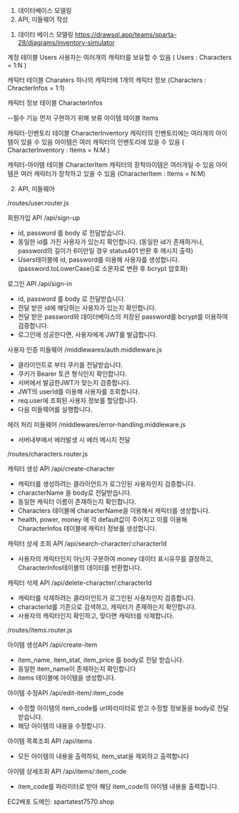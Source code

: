 1. 데이터베이스 모델링
2. API, 미들웨어 작성


1) 데이터 베이스 모델링
https://drawsql.app/teams/sparta-28/diagrams/inventory-simulator

계정 테이블 Users
사용자는 여러개의 캐릭터를 보유할 수 있음 ( Users : Characters = 1:N )

캐릭터 테이블 Charaters
하나의 캐릭터에 1개의 캐릭터 정보 (Characters : ChracterInfos = 1:1)

캐릭터 정보 테이블 CharacterInfos

--필수 기능 먼저 구현하기 위해 보류
아이템 테이블 Items

캐릭터-인벤토리 테이블 CharacterInventory
캐릭터의 인벤토리에는 여러개의 아이템이 있을 수 있음 
아이템은 여러 캐릭터의 인벤토리에 있을 수 있음 ( CharacterInventory : Items = N:M )

캐릭터-아이템 테이블 CharacterItem 
캐릭터의 장착아이템은 여러개일 수 있음
아이템은 여러 캐릭터가 장착하고 있을 수 있음 (CharacterItem : Items = N:M)

2) API, 미들웨어

 /routes/user.router.js

회원가입 API /api/sign-up
- id, password 를 body 로 전달받습니다.
- 동일한 id를 가진 사용자가 있는지 확인합니다. (동일한 id가 존재하거나, password의 길이가 6미만일 경우 status401 반환 후 메시지 출력)
- Users테이블에 id, password를 이용해 사용자를 생성합니다. (password.toLowerCase()로 소문자로 변환 후 bcrypt 암호화)

로그인 API /api/sign-in
- id, password 를 body 로 전달받습니다.
- 전달 받은 id에 해당하는 사용자가 있는지 확인합니다.
- 전달 받은 password와 데이터베이스의 저장된 password를 bcrypt를 이용하여 검증합니다.
- 로그인에 성공한다면, 사용자에게 JWT를 발급합니다.

사용자 인증 미들웨어 /middlewares/auth.middleware.js
- 클라이언트로 부터 쿠키를 전달받습니다.
- 쿠키가 Bearer 토큰 형식인지 확인합니다.
- 서버에서 발급한JWT가 맞는지 검증합니다.
- JWT의 userId를 이용해 사용자를 조회합니다.
- req.user에 조회된 사용자 정보를 할당합니다.
- 다음 미들웨어를 실행합니다.

에러 처리 미들웨어 /middlewares/error-handling.middleware.js
- 서버내부에서 에러발생 시 에러 메시지 전달

/routes/characters.router.js

캐릭터 생성 API /api/create-character
- 캐릭터를 생성하려는 클라이언트가 로그인된 사용자인지 검증합니다.
- characterName 을 body로 전달받습니다.
- 동일한 케릭터 이름이 존재하는지 확인합니다.
- Characters 테이블에 characterName을 이용해서 캐릭터를 생성합니다.
- health, power, money 에 각 default값이 주어지고 이를 이용해
CharacterInfos 테이블에 캐릭터 정보를 생성합니다.

캐릭터 상세 조회 API /api/search-character/:characterId
- 사용자의 캐릭터인지 아닌지 구분하여 money 데이터 표시유무를 결정하고,
CharacterInfos테이블의 데이터를 반환합니다.

캐릭터 삭제 API /api/delete-character/:characterId
- 캐릭터를 삭제하려는 클라이언트가 로그인된 사용자인지 검증합니다.
- characterId를 기준으로 검색하고, 캐릭터가 존재하는지 확인합니다.
- 사용자의 캐릭터인지 확인하고, 맞다면 캐릭터를 삭제합니다.

/routes/items.router.js

아이템 생성API /api/create-item
- item_name, item_stat, item_price 를 body로 전달 받습니다.
- 동일한 item_name이 존재하는지 확인합니다
- items 테이블에 아이템을 생성합니다.

아이템 수정API /api/edit-item/:item_code
- 수정할 아이템의 item_code를 url파라미터로 받고 수정할 정보들을 body로 전달 받습니다.
- 해당 아이템의 내용을 수정합니다.

아이템 목록조회 API /api/items
- 모든 아이템의 내용을 출력하되, item_stat을 제외하고 출력합니다

아이템 상세조회 API /api/items/:item_code
- item_code를 파라미터로 받아 해당 item_code의 아이템 내용을 출력합니다.

EC2배포
도메인: spartatest7570.shop



